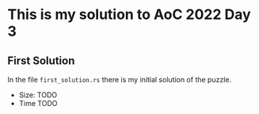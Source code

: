 # This is my solution to AoC 2022 Day 3

## First Solution

In the file `first_solution.rs` there is my initial solution of the puzzle.

- Size: TODO
- Time TODO

